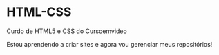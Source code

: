 # HTML-CSS
Curdo de HTML5 e CSS do Cursoemvideo

Estou aprendendo a criar sites e agora vou gerenciar meus repositórios!
